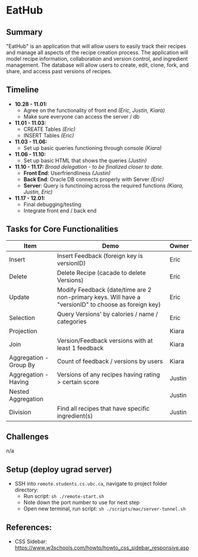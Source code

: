 # EatHub
## Summary
"EatHub" is an application that will allow users to easily track their recipes and manage all aspects of the recipe creation process. The application will model recipe information, collaboration and version control, and ingredient management. The database will allow users to create, edit, clone, fork, and share, and access past versions of recipes.

## Timeline
- **10.28 - 11.01:**
  - Agree on the functionality of front end _(Eric, Justin, Kiara)_
  - Make sure everyone can access the server / db
- **11.01 - 11.03:**
  - CREATE Tables _(Eric)_
  - INSERT Tables _(Eric)_
- **11.03 - 11.06:**
  - Set up basic queries functioning through console _(Kiara)_
- **11.06 - 11.10:**
  - Set up basic HTML that shows the queries _(Justin)_
- **11.10 - 11.17:**  _Broad delegation - to be finalized closer to date._
  - **Front End**: Userfriendliness _(Justin)_
  - **Back End**: Oracle DB connects properly with Server _(Eric)_
  - **Server**: Query is functinoing across the required functions _(Kiara, Justin, Eric)_
- **11.17 - 12.01:**
  - Final debugging/testing
  - Integrate front end / back end

## Tasks for Core Functionalities
| Item | Demo | Owner | 
|-|-|-|
| Insert | Insert Feedback (foreign key is versionID) | Eric |
| Delete | Delete Recipe (cacade to delete Versions) | Eric |
| Update | Modify Feedback (date/time are 2 non-primary keys. Will have a "versionID" to choose as foreign key) | Eric |
| Selection | Query Versions' by calories / name / categories | Eric |
| Projection | | Kiara |
| Join | Version/Feedback versions with at least 1 feedback | Kiara |
| Aggregation - Group By | Count of feedback / versions by users | Kiara |
| Aggregation - Having | Versions of any recipes having rating > certain score | Justin |
| Nested Aggregation | | Justin |
| Division | Find all recipes that have specific ingredient(s) | Justin |

## Challenges
n/a

## Setup (deploy ugrad server)
- SSH into `remote.students.cs.ubc.ca`, navigate to project folder directory:
  - Run script: `sh ./remote-start.sh`
  - Note down the port number to use for next step
  - Open new terminal, run script: `sh ./scripts/mac/server-tunnel.sh`

## References:
- CSS Sidebar: https://www.w3schools.com/howto/howto_css_sidebar_responsive.asp